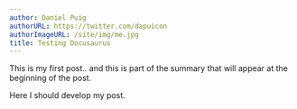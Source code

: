 ```yaml
---
author: Daniel Puig
authorURL: https://twitter.com/dapuicon
authorImageURL: /site/img/me.jpg
title: Testing Docusaurus
---
```


This is my first post.. and this is part of the summary that will appear at the beginning of the post.

<!--truncate-->

Here I should develop my post.